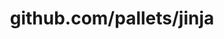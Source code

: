 ---
layout: post
title: github.com/pallets/jinja
categories: link
tags: [انگلیسی, گیت‌هاب, برنامه‌نویسی]
---
